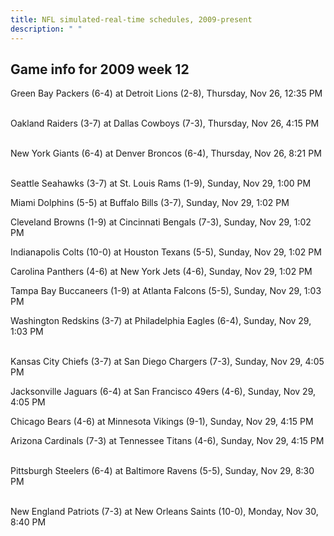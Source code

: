 ```yaml
---
title: NFL simulated-real-time schedules, 2009-present
description: " "
---
```


## Game info for 2009 week 12
Green Bay Packers (6-4) at Detroit Lions (2-8), Thursday, Nov 26, 12:35 PM

<br/>Oakland Raiders (3-7) at Dallas Cowboys (7-3), Thursday, Nov 26, 4:15 PM

<br/>New York Giants (6-4) at Denver Broncos (6-4), Thursday, Nov 26, 8:21 PM

<br/>Seattle Seahawks (3-7) at St. Louis Rams (1-9), Sunday, Nov 29, 1:00 PM

Miami Dolphins (5-5) at Buffalo Bills (3-7), Sunday, Nov 29, 1:02 PM

Cleveland Browns (1-9) at Cincinnati Bengals (7-3), Sunday, Nov 29, 1:02 PM

Indianapolis Colts (10-0) at Houston Texans (5-5), Sunday, Nov 29, 1:02 PM

Carolina Panthers (4-6) at New York Jets (4-6), Sunday, Nov 29, 1:02 PM

Tampa Bay Buccaneers (1-9) at Atlanta Falcons (5-5), Sunday, Nov 29, 1:03 PM

Washington Redskins (3-7) at Philadelphia Eagles (6-4), Sunday, Nov 29, 1:03 PM

<br/>Kansas City Chiefs (3-7) at San Diego Chargers (7-3), Sunday, Nov 29, 4:05 PM

Jacksonville Jaguars (6-4) at San Francisco 49ers (4-6), Sunday, Nov 29, 4:05 PM

Chicago Bears (4-6) at Minnesota Vikings (9-1), Sunday, Nov 29, 4:15 PM

Arizona Cardinals (7-3) at Tennessee Titans (4-6), Sunday, Nov 29, 4:15 PM

<br/>Pittsburgh Steelers (6-4) at Baltimore Ravens (5-5), Sunday, Nov 29, 8:30 PM

<br/>New England Patriots (7-3) at New Orleans Saints (10-0), Monday, Nov 30, 8:40 PM

